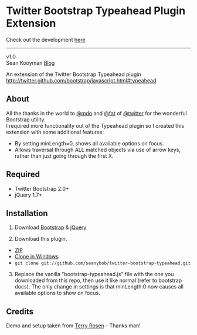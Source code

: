 Twitter Bootstrap Typeahead Plugin Extension
========================

Check out the development [here](https://github.com/seanybob/twitter-bootstrap-typeahead)

* * *

v1.0<br />
Sean Kooyman [Blog](http://teachthe.net)

An extension of the Twitter Bootstrap Typeahead plugin<br />
<http://twitter.github.com/bootstrap/javascript.html#typeahead>

About
-----------------
All the thanks in the world to [@mdo](https://twitter.com/#!/mdo) and [@fat](https://twitter.com/#!/fat) of [@twitter](https://twitter.com/) for the wonderful Bootstrap utility.<br />
I required more functionality out of the Typeahead plugin so I created this extension with some additional features:

- By setting minLength=0, shows all available options on focus.
- Allows traversal through ALL matched objects via use of arrow keys, rather than just going through the first X.

Required
-----------------
* Twitter Bootstrap 2.0+
* jQuery 1.7+

Installation
-----------------
1) Download [Bootstrap](https://github.com/twitter/bootstrap) & [jQuery](http://docs.jquery.com/Downloading_jQuery)

2) Download this plugin.

- [ZIP](https://github.com/seanybob/twitter-bootstrap-typeahead/zipball/master)
- [Clone in Windows](github-windows://openRepo/https://github.com/seanybob/twitter-bootstrap-typeahead)
- `git clone git://github.com/seanybob/twitter-bootstrap-typeahead.git`

3) Replace the vanilla "bootstrap-typeahead.js" file with the one you downloaded from this repo, then use it like normal (refer to bootstrap docs). The only change in settings is that minLength:0 now causes all available options to show on focus.

    
Credits
-----------------
Demo and setup taken from [Terry Rosen](https://github.com/tcrosen/twitter-bootstrap-typeahead) - Thanks man!
